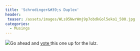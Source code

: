 ```yaml
---
title: 'Schrodinger&#39;s Duplex'
header:
 teaser: /assets/images/WLs95NwrWmj9p7obdkGol5eko1_500.jpg
categories:
  - Musings
---
```

<img src="https://douglangille.github.io/assets/images/WLs95NwrWmj9p7obdkGol5eko1_500.jpg">Go ahead and <a href="http://mine.icanhascheezburger.com/view.aspx?ciid=3991655">vote </a>this one up for the lulz.